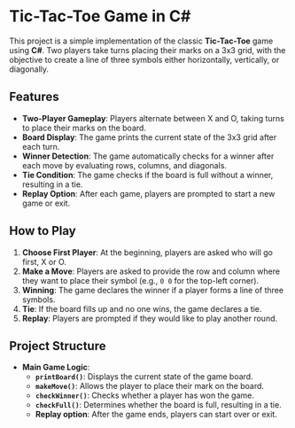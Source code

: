 # Tic-Tac-Toe Game in C#

This project is a simple implementation of the classic **Tic-Tac-Toe** game using **C#**. Two players take turns placing their marks on a 3x3 grid, with the objective to create a line of three symbols either horizontally, vertically, or diagonally.

## Features

- **Two-Player Gameplay**: Players alternate between X and O, taking turns to place their marks on the board.
- **Board Display**: The game prints the current state of the 3x3 grid after each turn.
- **Winner Detection**: The game automatically checks for a winner after each move by evaluating rows, columns, and diagonals.
- **Tie Condition**: The game checks if the board is full without a winner, resulting in a tie.
- **Replay Option**: After each game, players are prompted to start a new game or exit.

## How to Play

1. **Choose First Player**: At the beginning, players are asked who will go first, X or O.
2. **Make a Move**: Players are asked to provide the row and column where they want to place their symbol (e.g., `0 0` for the top-left corner).
3. **Winning**: The game declares the winner if a player forms a line of three symbols.
4. **Tie**: If the board fills up and no one wins, the game declares a tie.
5. **Replay**: Players are prompted if they would like to play another round.

## Project Structure

- **Main Game Logic**:
  - **`printBoard()`**: Displays the current state of the game board.
  - **`makeMove()`**: Allows the player to place their mark on the board.
  - **`checkWinner()`**: Checks whether a player has won the game.
  - **`checkFull()`**: Determines whether the board is full, resulting in a tie.
  - **Replay option**: After the game ends, players can start over or exit.
